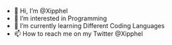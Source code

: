 - 👋 Hi, I’m @Xipphel
- 👀 I’m interested in Programming 
- 🌱 I’m currently learning Different Coding Languages
- 📫 How to reach me on my Twitter @Xipphel

<!---
Xipphel/Xipphel is a ✨ special ✨ repository because its `README.md` (this file) appears on your GitHub profile.
You can click the Preview link to take a look at your changes.
--->
